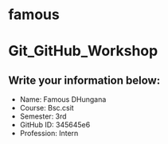 # famous
# Git_GitHub_Workshop

## Write your information below:

- Name: Famous DHungana
- Course: Bsc.csit
- Semester: 3rd
- GitHub ID: 345645e6
- Profession: Intern
